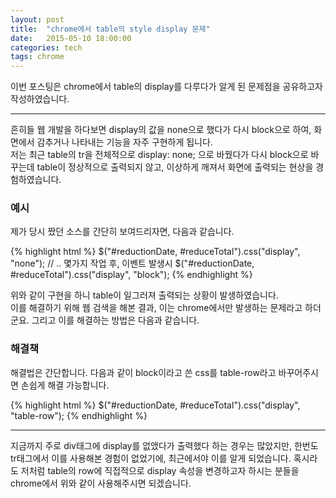 ```yaml
---
layout: post
title:  "chrome에서 table의 style display 문제"
date:   2015-05-10 18:00:00
categories: tech
tags: chrome
---
```


이번 포스팅은 chrome에서 table의 display를 다루다가 알게 된 문제점을 공유하고자 작성하였습니다.

---

흔히들 웹 개발을 하다보면 display의 값을 none으로 했다가 다시 block으로 하여, 화면에서 감추거나 나타내는 기능을 자주 구현하게 됩니다.  
저는 최근 table의 tr을 전체적으로 display: none; 으로 바꿨다가 다시 block으로 바꾸는데 table이 정상적으로 출력되지 않고, 이상하게 깨져서 화면에 출력되는 현상을 경험하였습니다.

### 예시

제가 당시 짰던 소스를 간단히 보여드리자면, 다음과 같습니다.

{% highlight html %}
	$("#reductionDate, #reduceTotal").css("display", "none");
// .. 몇가지 작업 후, 이벤트 발생시
	$("#reductionDate, #reduceTotal").css("display", "block");
{% endhighlight %}
  
위와 같이 구현을 하니 table이 일그러져 출력되는 상황이 발생하였습니다.  
이를 해결하기 위해 웹 검색을 해본 결과, 이는 chrome에서만 발생하는 문제라고 하더군요.
그리고 이를 해결하는 방법은 다음과 같습니다.
 
### 해결책

해결법은 간단합니다. 다음과 같이 block이라고 쓴 css를 table-row라고 바꾸어주시면 손쉽게 해결 가능합니다. 
  
{% highlight html %}
	$("#reductionDate, #reduceTotal").css("display", "table-row");
{% endhighlight %}
  
---

지금까지 주로 div태그에 display를 없앴다가 출력했다 하는 경우는 많았지만, 한번도 tr태그에서 이를 사용해본 경험이 없었기에, 최근에서야 이를 알게 되었습니다. 혹시라도 저처럼 table의 row에 직접적으로 display 속성을 변경하고자 하시는 분들을 chrome에서 위와 같이 사용해주시면 되겠습니다.